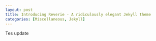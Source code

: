 ```yaml
---
layout: post
title: Introducing Reverie - A ridiculously elegant Jekyll theme
categories: [Miscellaneous, Jekyll]
---
```


Tes update


